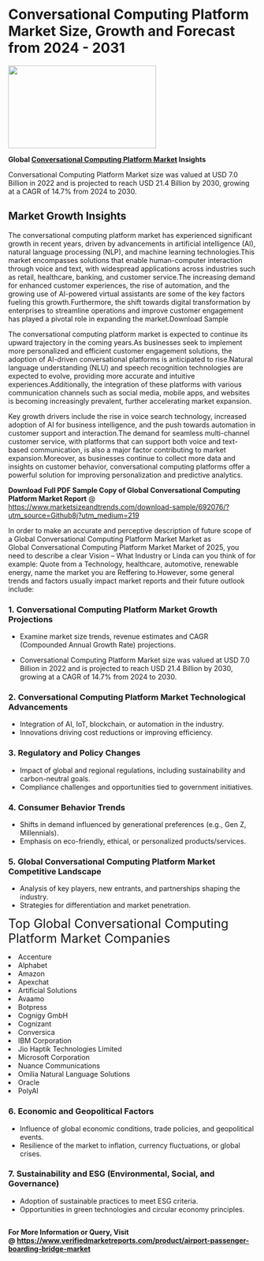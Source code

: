 <H1>Conversational Computing Platform Market Size, Growth and Forecast from 2024 - 2031</H1><img class="aligncenter size-medium wp-image-584254" src="https://thirdeyenews.in/wp-content/uploads/2024/09/Global-Market-Research-300x168.jpeg" alt="" width="300" height="168" /><p><strong>Global&nbsp;<a href="https://www.marketsizeandtrends.com/download-sample/692076/?utm_source=Github8j?utm_medium=219">Conversational Computing Platform Market</a> Insights</strong></p><p>Conversational Computing Platform Market size was valued at USD 7.0 Billion in 2022 and is projected to reach USD 21.4 Billion by 2030, growing at a CAGR of 14.7% from 2024 to 2030.</p><p><h2>Market Growth Insights</h2> The conversational computing platform market has experienced significant growth in recent years, driven by advancements in artificial intelligence (AI), natural language processing (NLP), and machine learning technologies.This market encompasses solutions that enable human-computer interaction through voice and text, with widespread applications across industries such as retail, healthcare, banking, and customer service.The increasing demand for enhanced customer experiences, the rise of automation, and the growing use of AI-powered virtual assistants are some of the key factors fueling this growth.Furthermore, the shift towards digital transformation by enterprises to streamline operations and improve customer engagement has played a pivotal role in expanding the market.Download Sample <p>The conversational computing platform market is expected to continue its upward trajectory in the coming years.As businesses seek to implement more personalized and efficient customer engagement solutions, the adoption of AI-driven conversational platforms is anticipated to rise.Natural language understanding (NLU) and speech recognition technologies are expected to evolve, providing more accurate and intuitive experiences.Additionally, the integration of these platforms with various communication channels such as social media, mobile apps, and websites is becoming increasingly prevalent, further accelerating market expansion.</p> <p>Key growth drivers include the rise in voice search technology, increased adoption of AI for business intelligence, and the push towards automation in customer support and interaction.The demand for seamless multi-channel customer service, with platforms that can support both voice and text-based communication, is also a major factor contributing to market expansion.Moreover, as businesses continue to collect more data and insights on customer behavior, conversational computing platforms offer a powerful solution for improving personalization and predictive analytics.</p> </p><p><span class=""><strong>Download Full PDF Sample Copy of Global Conversational Computing Platform Market Report</strong> @ <a href="https://www.marketsizeandtrends.com/download-sample/692076/?utm_source=Github8j?utm_medium=219" target="_blank">https://www.marketsizeandtrends.com/download-sample/692076/?utm_source=Github8j?utm_medium=219</a></span></p><p>In order to make an accurate and perceptive description of future scope of a Global&nbsp;Conversational Computing Platform Market Market as Global&nbsp;Conversational Computing Platform Market Market of 2025, you need to describe a clear Vision &ndash; What Industry or Linda can you think of for example: Quote from a Technology, healthcare, automotive, renewable energy, name the market you are Reffering to.However, some general trends and factors usually impact market reports and their future outlook include:</p><h3>1.&nbsp;<strong>Conversational Computing Platform Market Growth Projections</strong></h3><ul><li>Examine market size trends, revenue estimates and CAGR (Compounded Annual Growth Rate) projections.</li><li><p>Conversational Computing Platform Market size was valued at USD 7.0 Billion in 2022 and is projected to reach USD 21.4 Billion by 2030, growing at a CAGR of 14.7% from 2024 to 2030.</p></li></ul><h3>2.&nbsp;<strong>Conversational Computing Platform Market Technological Advancements</strong></h3><ul><li>Integration of AI, IoT, blockchain, or automation in the industry.</li><li>Innovations driving cost reductions or improving efficiency.</li></ul><h3>3.&nbsp;<strong>Regulatory and Policy Changes</strong></h3><ul><li>Impact of global and regional regulations, including sustainability and carbon-neutral goals.</li><li>Compliance challenges and opportunities tied to government initiatives.</li></ul><h3>4.&nbsp;<strong>Consumer Behavior Trends</strong></h3><ul><li>Shifts in demand influenced by generational preferences (e.g., Gen Z, Millennials).</li><li>Emphasis on eco-friendly, ethical, or personalized products/services.</li></ul><h3>5.&nbsp;<strong>Global Conversational Computing Platform Market Competitive Landscape</strong></h3><ul><li>Analysis of key players, new entrants, and partnerships shaping the industry.</li><li>Strategies for differentiation and market penetration.</li></ul><p data-pm-slice="1 1 []"><span style="color: inherit; font-family: inherit; font-size: 25px;">Top Global Conversational Computing Platform Market Companies</span></p><div class="" data-test-id=""><p><li>Accenture</li><li> Alphabet</li><li> Amazon</li><li> Apexchat</li><li> Artificial Solutions</li><li> Avaamo</li><li> Botpress</li><li> Cognigy GmbH</li><li> Cognizant</li><li> Conversica</li><li> IBM Corporation</li><li> Jio Haptik Technologies Limited</li><li> Microsoft Corporation</li><li> Nuance Communications</li><li> Omilia Natural Language Solutions</li><li> Oracle</li><li> PolyAI</li></p></div><h3>6.&nbsp;<strong>Economic and Geopolitical Factors</strong></h3><ul><li>Influence of global economic conditions, trade policies, and geopolitical events.</li><li>Resilience of the market to inflation, currency fluctuations, or global crises.</li></ul><h3>7.&nbsp;<strong>Sustainability and ESG (Environmental, Social, and Governance)</strong></h3><ul><li>Adoption of sustainable practices to meet ESG criteria.</li><li>Opportunities in green technologies and circular economy principles.</li></ul><h2><strong style="font-size: 14px;">For More Information or Query, Visit @&nbsp;</strong><a style="background-color: #ffffff; font-size: 14px;" href="https://www.marketsizeandtrends.com/report/conversational-computing-platform-market/" target="_blank">https://www.verifiedmarketreports.com/product/airport-passenger-boarding-bridge-market</a></h2>